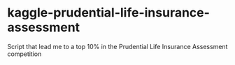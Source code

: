 # kaggle-prudential-life-insurance-assessment
Script that lead me to a top 10% in the Prudential Life Insurance Assessment competition
